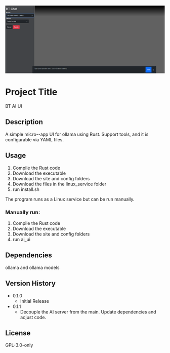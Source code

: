 ![BT AI UI](image.png)

# Project Title

BT AI UI

## Description

A simple micro--app UI for ollama using Rust. Support tools, and it is
configurable via YAML files.

## Usage

1.  Compile the Rust code
2.  Download the executable
3.  Download the site and config folders
4.  Download the files in the linux_service folder
5.  run install.sh

The program runs as a Linux service but can be run manually.

### Manually run:

1.  Compile the Rust code
2.  Download the executable
3.  Download the site and config folders
4.  run ai_ui

## Dependencies

ollama and ollama models

## Version History
*   0.1.0
    *   Initial Release
*   0.1.1
    *   Decouple the AI server from the main. Update dependencies and adjust code.

## License
GPL-3.0-only